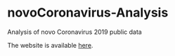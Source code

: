# novoCoronavirus-Analysis
Analysis of novo Coronavirus 2019 public data

The website is available [here](https://csblab.github.io/novoCoronavirus-Analysis/).
